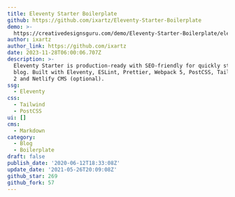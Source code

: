 ```yaml
---
title: Eleventy Starter Boilerplate
github: https://github.com/ixartz/Eleventy-Starter-Boilerplate
demo: >-
  https://creativedesignsguru.com/demo/Eleventy-Starter-Boilerplate/eleventy-starter-boilerplate-presentation/
author: ixartz
author_link: https://github.com/ixartz
date: 2023-11-28T06:00:06.707Z
description: >-
  Eleventy Starter is production-ready with SEO-friendly for quickly starting a
  blog. Built with Eleventy, ESLint, Prettier, Webpack 5, PostCSS, Tailwind CSS
  2 and Netlify CMS (optional).
ssg:
  - Eleventy
css:
  - Tailwind
  - PostCSS
ui: []
cms:
  - Markdown
category:
  - Blog
  - Boilerplate
draft: false
publish_date: '2020-06-12T18:33:08Z'
update_date: '2021-05-26T20:09:08Z'
github_star: 269
github_fork: 57
---
```

